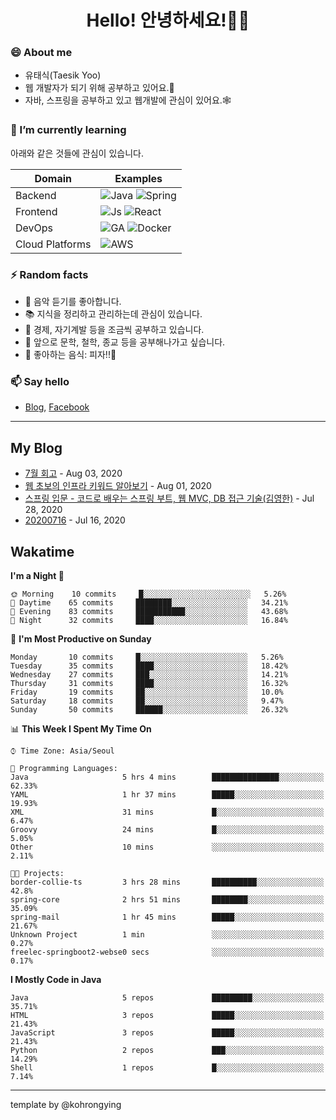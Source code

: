 # <div align="center">Hello! 안녕하세요!👩‍💻</div>

### 😄 About me
* 유태식(Taesik Yoo)
* 웹 개발자가 되기 위해 공부하고 있어요.📝 
* 자바, 스프링을 공부하고 있고 웹개발에 관심이 있어요.🕸

### 🌱 I’m currently learning
아래와 같은 것들에 관심이 있습니다.

|Domain|Examples|
|---|---|
|Backend|![Java](https://img.shields.io/badge/java-green?style=for-the-badge&logo=java&logoColor=white) ![Spring](https://img.shields.io/badge/spring-green?style=for-the-badge&logo=spring&logoColor=white)  |
|Frontend| ![Js](https://img.shields.io/badge/javascript-blue?style=for-the-badge&logo=javascript&logoColor=white) ![React](https://img.shields.io/badge/react-blue?style=for-the-badge&logo=react&logoColor=white) |
|DevOps|![GA](https://img.shields.io/badge/Github_Actions-purple?style=for-the-badge&logo=github) ![Docker](https://img.shields.io/badge/Docker-purple?style=for-the-badge&logo=docker&logoColor=white)  |
|Cloud Platforms|![AWS](https://img.shields.io/badge/AWS-orange?style=for-the-badge&logo=amazon-aws) |


### ⚡ Random facts
- 🎸 음악 듣기를 좋아합니다.
- 📚 지식을 정리하고 관리하는데 관심이 있습니다.
- 💸 경제, 자기계발 등을 조금씩 공부하고 있습니다.
- 🤔 앞으로 문학, 철학, 종교 등을 공부해나가고 싶습니다.
- 🍲 좋아하는 음식: 피자!!🍕


### 📫 Say hello
- [Blog](https://isholiday.tistory.com),
[Facebook](https://www.facebook.com/yootsets)

---

## My Blog
<!-- BLOGPOSTS:START -->
<!-- BLOGPOSTS:END -->
- [7월 회고](https://isholiday.tistory.com/21) - Aug 03, 2020<br>
- [웹 초보의 인프라 키워드 알아보기](https://isholiday.tistory.com/19) - Aug 01, 2020<br>
- [스프링 입문 - 코드로 배우는 스프링 부트, 웹 MVC, DB 접근 기술(김영한)](https://isholiday.tistory.com/18) - Jul 28, 2020<br>
- [20200716](https://isholiday.tistory.com/14) - Jul 16, 2020<br>

## Wakatime
<!--START_SECTION:waka-->
**I'm a Night 🦉** 

```text
🌞 Morning    10 commits     █░░░░░░░░░░░░░░░░░░░░░░░░   5.26% 
🌆 Daytime    65 commits     ████████░░░░░░░░░░░░░░░░░   34.21% 
🌃 Evening    83 commits     ███████████░░░░░░░░░░░░░░   43.68% 
🌙 Night      32 commits     ████░░░░░░░░░░░░░░░░░░░░░   16.84%

```
📅 **I'm Most Productive on Sunday** 

```text
Monday       10 commits     █░░░░░░░░░░░░░░░░░░░░░░░░   5.26% 
Tuesday      35 commits     ████░░░░░░░░░░░░░░░░░░░░░   18.42% 
Wednesday    27 commits     ███░░░░░░░░░░░░░░░░░░░░░░   14.21% 
Thursday     31 commits     ████░░░░░░░░░░░░░░░░░░░░░   16.32% 
Friday       19 commits     ██░░░░░░░░░░░░░░░░░░░░░░░   10.0% 
Saturday     18 commits     ██░░░░░░░░░░░░░░░░░░░░░░░   9.47% 
Sunday       50 commits     ██████░░░░░░░░░░░░░░░░░░░   26.32%

```


📊 **This Week I Spent My Time On** 

```text
⌚︎ Time Zone: Asia/Seoul

💬 Programming Languages: 
Java                     5 hrs 4 mins        ███████████████░░░░░░░░░░   62.33% 
YAML                     1 hr 37 mins        █████░░░░░░░░░░░░░░░░░░░░   19.93% 
XML                      31 mins             █░░░░░░░░░░░░░░░░░░░░░░░░   6.47% 
Groovy                   24 mins             █░░░░░░░░░░░░░░░░░░░░░░░░   5.05% 
Other                    10 mins             ░░░░░░░░░░░░░░░░░░░░░░░░░   2.11%

🐱‍💻 Projects: 
border-collie-ts         3 hrs 28 mins       ██████████░░░░░░░░░░░░░░░   42.8% 
spring-core              2 hrs 51 mins       ████████░░░░░░░░░░░░░░░░░   35.09% 
spring-mail              1 hr 45 mins        █████░░░░░░░░░░░░░░░░░░░░   21.67% 
Unknown Project          1 min               ░░░░░░░░░░░░░░░░░░░░░░░░░   0.27% 
freelec-springboot2-webse0 secs              ░░░░░░░░░░░░░░░░░░░░░░░░░   0.17%

```

**I Mostly Code in Java** 

```text
Java                     5 repos             █████████░░░░░░░░░░░░░░░░   35.71% 
HTML                     3 repos             █████░░░░░░░░░░░░░░░░░░░░   21.43% 
JavaScript               3 repos             █████░░░░░░░░░░░░░░░░░░░░   21.43% 
Python                   2 repos             ███░░░░░░░░░░░░░░░░░░░░░░   14.29% 
Shell                    1 repos             █░░░░░░░░░░░░░░░░░░░░░░░░   7.14%

```



<!--END_SECTION:waka-->

---

template by @kohrongying

 <!--
 **taesikyoo/taesikyoo** is a ✨ _special_ ✨ repository because its `README.md` (this file) appears on your GitHub profile.
 
 Here are some ideas to get you started:
 
 - 🔭 I’m currently working on ...
 - 🌱 I’m currently learning ...
 - 👯 I’m looking to collaborate on ...
 - 🤔 I’m looking for help with ...
 - 💬 Ask me about ...
 - 📫 How to reach me: ...
 - 😄 Pronouns: ...
 - ⚡ Fun fact: ...
 --> 